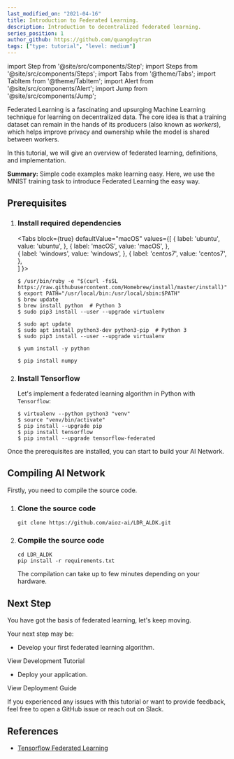 ```yaml
---
last_modified_on: "2021-04-16"
title: Introduction to Federated Learning.
description: Introduction to decentralized federated learning.
series_position: 1
author_github: https://github.com/quangduytran
tags: ["type: tutorial", "level: medium"]
---
```


import Step from '@site/src/components/Step';
import Steps from '@site/src/components/Steps';
import Tabs from '@theme/Tabs';
import TabItem from '@theme/TabItem';
import Alert from '@site/src/components/Alert';
import Jump from '@site/src/components/Jump';

Federated Learning is a fascinating and upsurging Machine Learning technique for learning on decentralized data. The core idea is that a training dataset can remain in the hands of its producers (also known as *workers*), which helps improve privacy and ownership while the model is shared between workers.

In this tutorial, we will give an overview of federated learning, definitions, and implementation.

**Summary:** Simple code examples make learning easy. Here, we use the MNIST training task to introduce Federated Learning the easy way.

## Prerequisites

<Step headingDepth={3}>
<ol>
<li>

### Install required dependencies

<Tabs
  block={true}
  defaultValue="macOS"
  values={[
    { label: 'ubuntu', value: 'ubuntu', },
    { label: 'macOS', value: 'macOS', },    
    { label: 'windows', value: 'windows', },
    { label: 'centos7', value: 'centos7', },    
  ]
}>
<TabItem value="macOS">  

```
$ /usr/bin/ruby -e "$(curl -fsSL https://raw.githubusercontent.com/Homebrew/install/master/install)"
$ export PATH="/usr/local/bin:/usr/local/sbin:$PATH"
$ brew update
$ brew install python  # Python 3
$ sudo pip3 install --user --upgrade virtualenv
```

</TabItem>
<TabItem value="ubuntu">

```
$ sudo apt update
$ sudo apt install python3-dev python3-pip  # Python 3
$ sudo pip3 install --user --upgrade virtualenv
```

</TabItem>
<TabItem value="centos7">

```
$ yum install -y python
```

</TabItem>
<TabItem value="windows">

```
$ pip install numpy
```

</TabItem>
</Tabs>

</li>
<li>

### Install Tensorflow

Let's implement a federated learning algorithm in Python with `Tensorflow`:

```
$ virtualenv --python python3 "venv"
$ source "venv/bin/activate"
$ pip install --upgrade pip
$ pip install tensorflow
$ pip install --upgrade tensorflow-federated
```

</li>
</ol>
</Step>

Once the prerequisites are installed, you can start to build your AI Network.

## Compiling AI Network

Firstly, you need to compile the source code.

<Step headingDepth={3}>
<ol>
<li>

### Clone the source code

   ```
   git clone https://github.com/aioz-ai/LDR_ALDK.git
   ```

</li>
<li>

### Compile the source code

   ```
   cd LDR_ALDK
   pip install -r requirements.txt
   ```

<Alert type="info">

The compilation can take up to few minutes depending on your hardware.

</Alert>

</li>
</ol>
</Step>

<Steps headingDepth={3}>

</Steps>

## Next Step

You have got the basis of federated learning, let's keep moving.

Your next step may be:

* Develop your first federated learning algorithm.

<Jump to="/guides/getting-started/optim-network/">View Development Tutorial</Jump>

* Deploy your application.

<Jump to="/docs/next/dev/dev-overview/">View Deployment Guide</Jump>

If you experienced any issues with this tutorial or want to provide feedback, feel free to open a GitHub issue or reach out on Slack.

## References
* [Tensorflow Federated Learning](https://www.tensorflow.org/federated)
